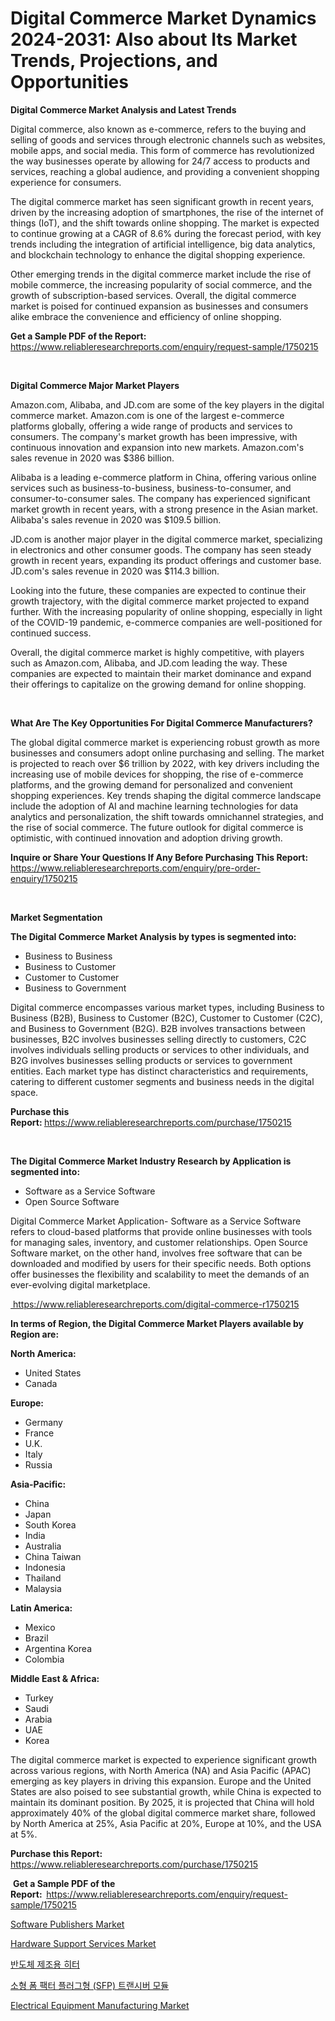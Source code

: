 <p><h1>Digital Commerce Market Dynamics 2024-2031: Also about Its Market Trends, Projections, and Opportunities</h1></p><p><strong>Digital Commerce Market Analysis and Latest Trends</strong></p>
<p><p>Digital commerce, also known as e-commerce, refers to the buying and selling of goods and services through electronic channels such as websites, mobile apps, and social media. This form of commerce has revolutionized the way businesses operate by allowing for 24/7 access to products and services, reaching a global audience, and providing a convenient shopping experience for consumers.</p><p>The digital commerce market has seen significant growth in recent years, driven by the increasing adoption of smartphones, the rise of the internet of things (IoT), and the shift towards online shopping. The market is expected to continue growing at a CAGR of 8.6% during the forecast period, with key trends including the integration of artificial intelligence, big data analytics, and blockchain technology to enhance the digital shopping experience.</p><p>Other emerging trends in the digital commerce market include the rise of mobile commerce, the increasing popularity of social commerce, and the growth of subscription-based services. Overall, the digital commerce market is poised for continued expansion as businesses and consumers alike embrace the convenience and efficiency of online shopping.</p></p>
<p><strong>Get a Sample PDF of the Report:&nbsp;</strong> <a href="https://www.reliableresearchreports.com/enquiry/request-sample/1750215">https://www.reliableresearchreports.com/enquiry/request-sample/1750215</a></p>
<p>&nbsp;</p>
<p><strong>Digital Commerce Major Market Players</strong></p>
<p><p>Amazon.com, Alibaba, and JD.com are some of the key players in the digital commerce market. Amazon.com is one of the largest e-commerce platforms globally, offering a wide range of products and services to consumers. The company's market growth has been impressive, with continuous innovation and expansion into new markets. Amazon.com's sales revenue in 2020 was $386 billion.</p><p>Alibaba is a leading e-commerce platform in China, offering various online services such as business-to-business, business-to-consumer, and consumer-to-consumer sales. The company has experienced significant market growth in recent years, with a strong presence in the Asian market. Alibaba's sales revenue in 2020 was $109.5 billion.</p><p>JD.com is another major player in the digital commerce market, specializing in electronics and other consumer goods. The company has seen steady growth in recent years, expanding its product offerings and customer base. JD.com's sales revenue in 2020 was $114.3 billion.</p><p>Looking into the future, these companies are expected to continue their growth trajectory, with the digital commerce market projected to expand further. With the increasing popularity of online shopping, especially in light of the COVID-19 pandemic, e-commerce companies are well-positioned for continued success.</p><p>Overall, the digital commerce market is highly competitive, with players such as Amazon.com, Alibaba, and JD.com leading the way. These companies are expected to maintain their market dominance and expand their offerings to capitalize on the growing demand for online shopping.</p></p>
<p>&nbsp;</p>
<p><strong>What Are The Key Opportunities For Digital Commerce Manufacturers?</strong></p>
<p><p>The global digital commerce market is experiencing robust growth as more businesses and consumers adopt online purchasing and selling. The market is projected to reach over $6 trillion by 2022, with key drivers including the increasing use of mobile devices for shopping, the rise of e-commerce platforms, and the growing demand for personalized and convenient shopping experiences. Key trends shaping the digital commerce landscape include the adoption of AI and machine learning technologies for data analytics and personalization, the shift towards omnichannel strategies, and the rise of social commerce. The future outlook for digital commerce is optimistic, with continued innovation and adoption driving growth.</p></p>
<p><strong>Inquire or Share Your Questions If Any Before Purchasing This Report:</strong> <a href="https://www.reliableresearchreports.com/enquiry/pre-order-enquiry/1750215">https://www.reliableresearchreports.com/enquiry/pre-order-enquiry/1750215</a></p>
<p>&nbsp;</p>
<p><strong>Market Segmentation</strong></p>
<p><strong>The Digital Commerce Market Analysis by types is segmented into:</strong></p>
<p><ul><li>Business to Business</li><li>Business to Customer</li><li>Customer to Customer</li><li>Business to Government</li></ul></p>
<p><p>Digital commerce encompasses various market types, including Business to Business (B2B), Business to Customer (B2C), Customer to Customer (C2C), and Business to Government (B2G). B2B involves transactions between businesses, B2C involves businesses selling directly to customers, C2C involves individuals selling products or services to other individuals, and B2G involves businesses selling products or services to government entities. Each market type has distinct characteristics and requirements, catering to different customer segments and business needs in the digital space.</p></p>
<p><strong>Purchase this Report:&nbsp;</strong><a href="https://www.reliableresearchreports.com/purchase/1750215">https://www.reliableresearchreports.com/purchase/1750215</a></p>
<p>&nbsp;</p>
<p><strong>The Digital Commerce Market Industry Research by Application is segmented into:</strong></p>
<p><ul><li>Software as a Service Software</li><li>Open Source Software</li></ul></p>
<p><p>Digital Commerce Market Application- Software as a Service Software refers to cloud-based platforms that provide online businesses with tools for managing sales, inventory, and customer relationships. Open Source Software market, on the other hand, involves free software that can be downloaded and modified by users for their specific needs. Both options offer businesses the flexibility and scalability to meet the demands of an ever-evolving digital marketplace.</p></p>
<p><a href="https://www.reliableresearchreports.com/digital-commerce-r1750215">&nbsp;https://www.reliableresearchreports.com/digital-commerce-r1750215</a></p>
<p><strong>In terms of Region, the Digital Commerce Market Players available by Region are:</strong></p>
<p>
    <p> <strong> North America: </strong>
        <ul>
            <li>United States</li>
            <li>Canada</li>
        </ul>
        </p> 
    <p> <strong> Europe: </strong>
        <ul>
            <li>Germany</li>
            <li>France</li>
            <li>U.K.</li>
            <li>Italy</li>
            <li>Russia</li>
        </ul>
        </p> 
    <p> <strong> Asia-Pacific: </strong>
        <ul>
            <li>China</li>
            <li>Japan</li>
            <li>South Korea</li>
            <li>India</li>
            <li>Australia</li>
            <li>China Taiwan</li>
            <li>Indonesia</li>
            <li>Thailand</li>
            <li>Malaysia</li>
        </ul>
        </p> 
    <p> <strong> Latin America: </strong>
        <ul>
            <li>Mexico</li>
            <li>Brazil</li>
            <li>Argentina Korea</li>
            <li>Colombia</li>
        </ul>
        </p> 
    <p> <strong> Middle East & Africa: </strong>
        <ul>
            <li>Turkey</li>
            <li>Saudi</li>
            <li>Arabia</li>
            <li>UAE</li>
            <li>Korea</li>
        </ul>
    </p>
    </p>
<p><p>The digital commerce market is expected to experience significant growth across various regions, with North America (NA) and Asia Pacific (APAC) emerging as key players in driving this expansion. Europe and the United States are also poised to see substantial growth, while China is expected to maintain its dominant position. By 2025, it is projected that China will hold approximately 40% of the global digital commerce market share, followed by North America at 25%, Asia Pacific at 20%, Europe at 10%, and the USA at 5%.</p></p>
<p><strong>Purchase this Report: </strong><a href="https://www.reliableresearchreports.com/purchase/1750215">https://www.reliableresearchreports.com/purchase/1750215</a></p>
<p>&nbsp;<strong>Get a Sample PDF of the Report:&nbsp;&nbsp;</strong><a href="https://www.reliableresearchreports.com/enquiry/request-sample/1750215">https://www.reliableresearchreports.com/enquiry/request-sample/1750215</a></p>
<p><strong></strong></p>
<p><p><a href="https://github.com/mzurpwxu46/Market-Research-Report-List-1/blob/main/software-publishers-market.md">Software Publishers Market</a></p><p><a href="https://github.com/LouieAltenwert/Market-Research-Report-List-1/blob/main/hardware-support-services-market.md">Hardware Support Services Market</a></p><p><a href="https://github.com/RichardLueilwitz787/Market-Research-Report-List-3/blob/main/483348786212.md">반도체 제조용 히터</a></p><p><a href="https://github.com/fredrickeglers/Market-Research-Report-List-4/blob/main/303173686211.md">소형 폼 팩터 플러그형 (SFP) 트랜시버 모듈</a></p><p><a href="https://github.com/thomasBaker655/Market-Research-Report-List-1/blob/main/electrical-equipment-manufacturing-market.md">Electrical Equipment Manufacturing Market</a></p></p>